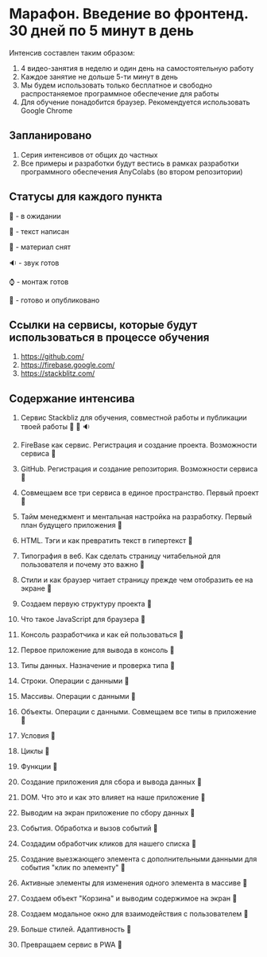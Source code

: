 # Марафон. Введение во фронтенд. 30 дней по 5 минут в день

Интенсив составлен таким образом:
1. 4 видео-занятия в неделю и один день на самостоятельную работу
2. Каждое занятие не дольше 5-ти минут в день
3. Мы будем использовать только бесплатное и свободно распростаняемое программное обеспечение для работы
4. Для обучение понадобится браузер. Рекомендуется использовать Google Chrome

## Запланировано
1. Серия интенсивов от общих до частных
2. Все примеры и разработки будут вестись в рамках разработки программного обеспечения AnyColabs (во втором репозитории)

## Статусы для каждого пункта

:tomato: - в ожидании 

:pencil: - текст написан

:movie_camera: - материал снят 

:sound: - звук готов

:watch: - монтаж готов

:green_apple: - готово и опубликовано

## Ссылки на сервисы, которые будут использоваться в процессе обучения
1. https://github.com/
2. https://firebase.google.com/
3. https://stackblitz.com/

## Содержание интенсива
1. Сервис Stackbliz для обучения, совместной работы и публикации твоей работы :pencil: :movie_camera: :sound:
2. FireBase как сервис. Регистрация и создание проекта. Возможности сервиса :tomato:
3. GitHub. Регистрация и создание репозитория. Возможности сервиса :tomato:
4. Совмещаем все три сервиса в единое пространство. Первый проект :tomato:

5. Тайм менеджмент и ментальная настройка на разработку. Первый план будущего приложения :tomato:
6. HTML. Тэги и как превратить текст в гипертекст :tomato:
7. Типография в веб. Как сделать страницу читабельной для пользователя и почему это важно :tomato:
8. Стили и как браузер читает страницу прежде чем отобразить ее на экране :tomato:

9. Создаем первую структуру проекта :tomato:
10. Что такое JavaScript для браузера :tomato:
11. Консоль разработчика и как ей пользоваться :tomato:
12. Первое приложение для вывода в консоль :tomato:

13. Типы данных. Назначение и проверка типа :tomato:
14. Строки. Операции с данными :tomato:
15. Массивы. Операции с данными :tomato:
16. Объекты. Операции с данными. Совмещаем все типы в приложение :tomato:

17. Условия :tomato:
18. Циклы :tomato:
19. Функции :tomato:
20. Создание приложения для сбора и вывода данных :tomato:

21. DOM. Что это и как это влияет на наше приложение :tomato:
22. Выводим на экран приложение по сбору данных :tomato:
23. События. Обработка и вызов событий :tomato:
24. Создадим обработчик кликов для нашего списка :tomato:

25. Создание выезжающего элемента с дополнительными данными для события "клик по элементу" :tomato:
26. Активные элементы для изменения одного элемента в массиве :tomato:
27. Создаем объект "Корзина" и выводим содержимое на экран :tomato:
28. Создаем модальное окно для взаимодействия с пользователем :tomato:

29. Больше стилей. Адаптивность :tomato:
30. Превращаем сервис в PWA :tomato:








